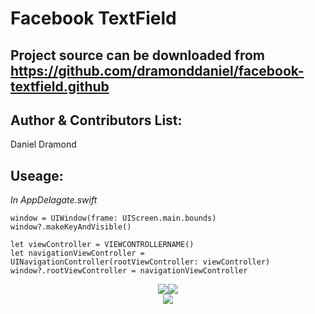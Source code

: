 Facebook TextField
==================

Project source can be downloaded from https://github.com/dramonddaniel/facebook-textfield.github
---

Author & Contributors List:
-----------
Daniel Dramond

Useage:
-----------
*In AppDelagate.swift*
```
window = UIWindow(frame: UIScreen.main.bounds)
window?.makeKeyAndVisible()

let viewController = VIEWCONTROLLERNAME()
let navigationViewController = UINavigationController(rootViewController: viewController)
window?.rootViewController = navigationViewController
```
<div style="text-align:center"><img src ="https://user-images.githubusercontent.com/19694636/31903404-e34749fc-b81f-11e7-9c53-1886106425aa.gif"><img src ="https://user-images.githubusercontent.com/19694636/31903455-0deabd6a-b820-11e7-9177-d0f74a8e3bbf.gif"></div>

<div style="text-align:center"><img src ="https://user-images.githubusercontent.com/19694636/31903455-0deabd6a-b820-11e7-9177-d0f74a8e3bbf.gif"></div>
